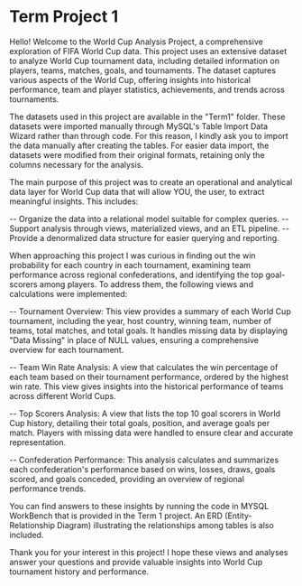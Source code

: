 # Term Project 1

Hello! Welcome to the World Cup Analysis Project, a comprehensive exploration of FIFA World Cup data. This project uses an extensive dataset to analyze World Cup tournament data, including detailed information on players, teams, matches, goals, and tournaments. The dataset captures various aspects of the World Cup, offering insights into historical performance, team and player statistics, achievements, and trends across tournaments.

The datasets used in this project are available in the "Term1" folder. These datasets were imported manually through MySQL's Table Import Data Wizard rather than through code. For this reason, I kindly ask you to import the data manually after creating the tables. For easier data import, the datasets were modified from their original formats, retaining only the columns necessary for the analysis.

The main purpose of this project was to create an operational and analytical data layer for World Cup data that will allow YOU, the user, to extract meaningful insights. This includes:

-- Organize the data into a relational model suitable for complex queries.
-- Support analysis through views, materialized views, and an ETL pipeline.
-- Provide a denormalized data structure for easier querying and reporting.

When approaching this project I was curious in finding out the win probability for each country in each tournament, examining team performance across regional confederations, and identifying the top goal-scorers among players. To address them, the following views and calculations were implemented:

-- Tournament Overview: This view provides a summary of each World Cup tournament, including the year, host country, winning team, number of teams, total matches, and total goals. It handles missing data by displaying "Data Missing" in place of NULL values, ensuring a comprehensive overview for each tournament.

-- Team Win Rate Analysis: A view that calculates the win percentage of each team based on their tournament performance, ordered by the highest win rate. This view gives insights into the historical performance of teams across different World Cups.

-- Top Scorers Analysis: A view that lists the top 10 goal scorers in World Cup history, detailing their total goals, position, and average goals per match. Players with missing data were handled to ensure clear and accurate representation.

-- Confederation Performance: This analysis calculates and summarizes each confederation's performance based on wins, losses, draws, goals scored, and goals conceded, providing an overview of regional performance trends.

You can find answers to these insights by running the code in MYSQL WorkBench that is provided in the Term 1 project. An ERD (Entity-Relationship Diagram) illustrating the relationships among tables is also included.

Thank you for your interest in this project! I hope these views and analyses answer your questions and provide valuable insights into World Cup tournament history and performance.
